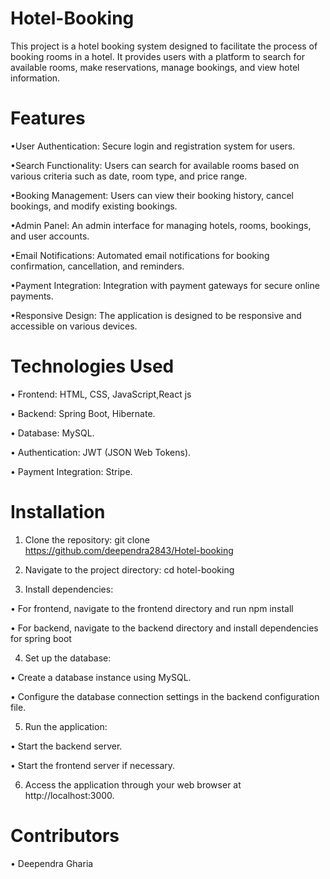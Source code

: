 
# Hotel-Booking

This project is a hotel booking system designed to facilitate the process of booking rooms in a hotel. It provides users with a platform to search for available rooms, make reservations, manage bookings, and view hotel information.

# Features
•User Authentication: Secure login and registration system for users.

•Search Functionality: Users can search for available rooms based on various criteria such as date, room type, and price range.

•Booking Management: Users can view their booking history, cancel bookings, and modify existing bookings.

•Admin Panel: An admin interface for managing hotels, rooms, bookings, and user accounts.

•Email Notifications: Automated email notifications for booking confirmation, cancellation, and reminders.

•Payment Integration: Integration with payment gateways for secure online payments.

•Responsive Design: The application is designed to be responsive and accessible on various devices.



# Technologies Used
•	Frontend: HTML, CSS, JavaScript,React js

•	Backend: Spring Boot, Hibernate.

•	Database: MySQL.

•	Authentication: JWT (JSON Web Tokens).

•	Payment Integration: Stripe.


# Installation
1.	Clone the repository: git clone https://github.com/deependra2843/Hotel-booking

2.	Navigate to the project directory: cd hotel-booking

3.	Install dependencies:

•	For frontend, navigate to the frontend directory and run npm install 

•	For backend, navigate to the backend directory and install dependencies for spring boot

4.	Set up the database:

•	Create a database instance using MySQL.

•	Configure the database connection settings in the backend configuration file.

5.	Run the application:

•	Start the backend server.

•	Start the frontend server if necessary.

6.	Access the application through your web browser at http://localhost:3000.

# Contributors
•	Deependra Gharia


